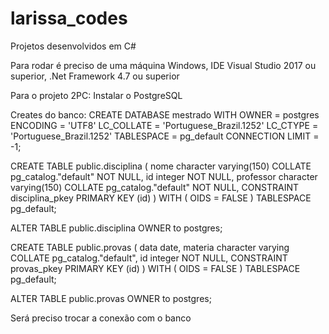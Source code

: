 # larissa_codes

Projetos desenvolvidos em C#

Para rodar é preciso de uma máquina Windows, IDE Visual Studio 2017 ou superior, .Net Framework 4.7 ou superior

Para o projeto 2PC:
Instalar o PostgreSQL

Creates do banco:
CREATE DATABASE mestrado
    WITH 
    OWNER = postgres
    ENCODING = 'UTF8'
    LC_COLLATE = 'Portuguese_Brazil.1252'
    LC_CTYPE = 'Portuguese_Brazil.1252'
    TABLESPACE = pg_default
    CONNECTION LIMIT = -1;
    
  
CREATE TABLE public.disciplina
(
    nome character varying(150) COLLATE pg_catalog."default" NOT NULL,
    id integer NOT NULL,
    professor character varying(150) COLLATE pg_catalog."default" NOT NULL,
    CONSTRAINT disciplina_pkey PRIMARY KEY (id)
)
WITH (
    OIDS = FALSE
)
TABLESPACE pg_default;

ALTER TABLE public.disciplina
    OWNER to postgres;
   
 CREATE TABLE public.provas
(
    data date,
    materia character varying COLLATE pg_catalog."default",
    id integer NOT NULL,
    CONSTRAINT provas_pkey PRIMARY KEY (id)
)
WITH (
    OIDS = FALSE
)
TABLESPACE pg_default;

ALTER TABLE public.provas
    OWNER to postgres;  
    
Será preciso trocar a conexão com o banco    
